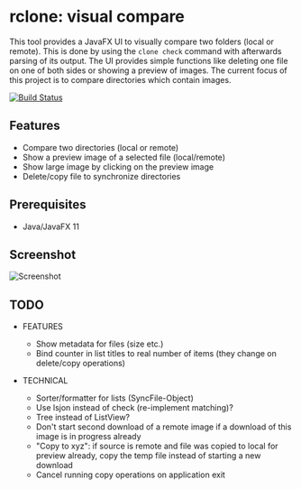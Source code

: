 # rclone: visual compare
This tool provides a JavaFX UI to visually compare two folders (local or remote).
This is done by using the `clone check` command with afterwards parsing of its output.
The UI provides simple functions like deleting one file on one of both sides or showing a preview of images.
The current focus of this project is to compare directories which contain images.

[![Build Status](https://travis-ci.org/kaiwinter/rclone-visual-compare.svg?branch=master)](https://travis-ci.org/kaiwinter/rclone-visual-compare)

## Features
- Compare two directories (local or remote)
- Show a preview image of a selected file (local/remote)
- Show large image by clicking on the preview image
- Delete/copy file to synchronize directories

## Prerequisites
- Java/JavaFX 11

## Screenshot
![Screenshot](../assets/screenshot.png?raw=true)

## TODO
- FEATURES
  - Show metadata for files (size etc.)
  - Bind counter in list titles to real number of items (they change on delete/copy operations)

- TECHNICAL
  - Sorter/formatter for lists (SyncFile-Object)
  - Use lsjon instead of check (re-implement matching)?
  - Tree instead of ListView?
  - Don't start second download of a remote image if a download of this image is in progress already
  - "Copy to xyz": if source is remote and file was copied to local for preview already, copy the temp file instead of starting a new download
  - Cancel running copy operations on application exit
